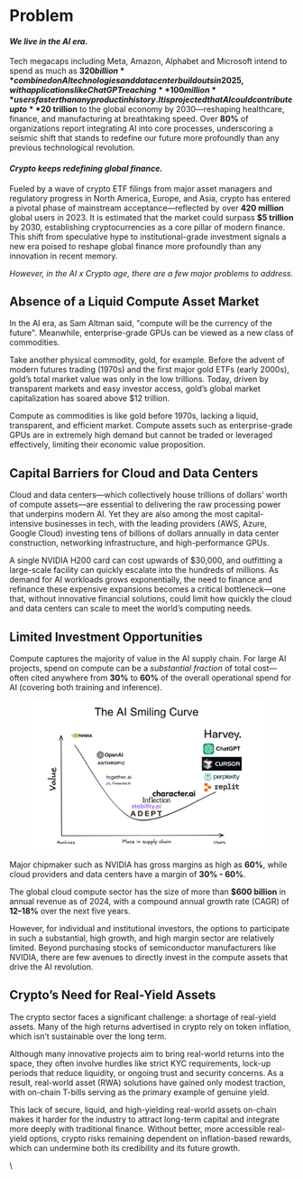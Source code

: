 # Problem

#### _We live in the AI era._&#x20;

Tech megacaps including Meta, Amazon, Alphabet and Microsoft intend to spend as much as **$320 billion** combined on AI technologies and datacenter buildouts in 2025, with applications like ChatGPT reaching **100 million** users faster than any product in history. It is projected that AI could contribute up to **$20 trillion** to the global economy by 2030—reshaping healthcare, finance, and manufacturing at breathtaking speed. Over **80%** of organizations report integrating AI into core processes, underscoring a seismic shift that stands to redefine our future more profoundly than any previous technological revolution.

#### _Crypto keeps redefining global finance._&#x20;

Fueled by a wave of crypto ETF filings from major asset managers and regulatory progress in North America, Europe, and Asia, crypto has entered a pivotal phase of mainstream acceptance—reflected by over **420 million** global users in 2023. It is estimated that the market could surpass **$5 trillion** by 2030, establishing cryptocurrencies as a core pillar of modern finance. This shift from speculative hype to institutional-grade investment signals a new era poised to reshape global finance more profoundly than any innovation in recent memory.&#x20;

_However, in the AI x Crypto age, there are a few major problems to address._&#x20;

## Absence of a Liquid Compute Asset Market&#x20;

In the AI era, as Sam Altman said, "compute will be the currency of the future".  Meanwhile,  enterprise-grade GPUs can be viewed as a new class of commodities.&#x20;

Take another physical commodity, gold, for example. Before the advent of modern futures trading (1970s) and the first major gold ETFs (early 2000s), gold’s total market value was only in the low trillions. Today, driven by transparent markets and easy investor access, gold’s global market capitalization has soared above $12 trillion. &#x20;

Compute as commodities is like gold before 1970s, lacking a liquid, transparent, and efficient market. Compute assets such as enterprise-grade GPUs are in extremely high demand but cannot be traded or leveraged effectively, limiting their economic value proposition.

## Capital Barriers for Cloud and Data Centers

Cloud and data centers—which collectively house trillions of dollars’ worth of compute assets—are essential to delivering the raw processing power that underpins modern AI. Yet they are also among the most capital-intensive businesses in tech, with the leading providers (AWS, Azure, Google Cloud) investing tens of billions of dollars annually in data center construction, networking infrastructure, and high-performance GPUs.&#x20;

A single NVIDIA H200 card can cost upwards of $30,000, and outfitting a large-scale facility can quickly escalate into the hundreds of millions. As demand for AI workloads grows exponentially, the need to finance and refinance these expensive expansions becomes a critical bottleneck—one that, without innovative financial solutions, could limit how quickly the cloud and data centers can scale to meet the world’s computing needs.

## Limited Investment Opportunities&#x20;

Compute captures the majority of value in the AI supply chain. For large AI projects, spend on compute can be a _substantial fraction_ of total cost—often cited anywhere from **30%** to **60%** of the overall operational spend for AI (covering both training and inference). &#x20;

<figure><img src=".gitbook/assets/AI Value Smile Curve.jpg" alt=""><figcaption></figcaption></figure>

Major chipmaker such as NVIDIA has gross margins as high as **60%**, while cloud providers and data centers have a margin of **30% - 60%**.&#x20;

The global cloud compute sector has the size of more than **$600 billion** in annual revenue as of 2024, with a compound annual growth rate (CAGR) of **12–18%** over the next five years.&#x20;

However, for individual and institutional investors, the options to participate in such a substantial, high growth, and high margin sector are relatively limited. Beyond purchasing stocks of semiconductor manufacturers like NVIDIA, there are few avenues to directly invest in the compute assets that drive the AI revolution.&#x20;

## Crypto’s Need for Real-Yield Assets

The crypto sector faces a significant challenge: a shortage of real-yield assets. Many of the high returns advertised in crypto rely on token inflation, which isn’t sustainable over the long term.

Although many innovative projects aim to bring real-world returns into the space, they often involve hurdles like strict KYC requirements, lock-up periods that reduce liquidity, or ongoing trust and security concerns. As a result, real-world asset (RWA) solutions have gained only modest traction, with on-chain T-bills serving as the primary example of genuine yield.

This lack of secure, liquid, and high-yielding real-world assets on-chain makes it harder for the industry to attract long-term capital and integrate more deeply with traditional finance. Without better, more accessible real-yield options, crypto risks remaining dependent on inflation-based rewards, which can undermine both its credibility and its future growth.

\
